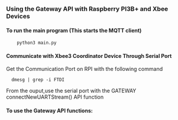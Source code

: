 ### Using the Gateway API with Raspberry PI3B+ and Xbee Devices

#### To run the main program (This starts the MQTT client) 
```
    python3 main.py
````
#### Communicate with Xbee3 Coordinator Device Through Serial Port
Get the Communication Port on RPI with the following command
```
  dmesg | grep -i FTDI
```
From the ouput,use the serial port with the GATEWAY connectNewUARTStream() API function
#### To use the Gateway API functions:
